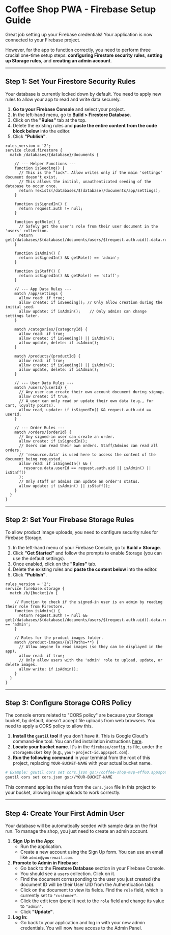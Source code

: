 
# Coffee Shop PWA - Firebase Setup Guide

Great job setting up your Firebase credentials! Your application is now connected to your Firebase project.

However, for the app to function correctly, you need to perform three crucial one-time setup steps: **configuring Firestore security rules**, **setting up Storage rules**, and **creating an admin account**.

---

## Step 1: Set Your Firestore Security Rules

Your database is currently locked down by default. You need to apply new rules to allow your app to read and write data securely.

1.  **Go to your Firebase Console** and select your project.
2.  In the left-hand menu, go to **Build > Firestore Database**.
3.  Click on the **"Rules"** tab at the top.
4.  Delete the existing rules and **paste the entire content from the code block below** into the editor.
5.  Click **"Publish"**.

```
rules_version = '2';
service cloud.firestore {
  match /databases/{database}/documents {
  
    // --- Helper Functions ---
    function isSeeding() {
      // This is the "lock". Allow writes only if the main 'settings' document doesn't exist.
      // This allows the initial, unauthenticated seeding of the database to occur once.
      return !exists(/databases/$(database)/documents/app/settings);
    }
  
    function isSignedIn() {
      return request.auth != null;
    }

    function getRole() {
      // Safely get the user's role from their user document in the 'users' collection.
      return get(/databases/$(database)/documents/users/$(request.auth.uid)).data.role;
    }

    function isAdmin() {
      return isSignedIn() && getRole() == 'admin';
    }

    function isStaff() {
      return isSignedIn() && getRole() == 'staff';
    }

    // --- App Data Rules ---
    match /app/settings {
      allow read: if true;
      allow create: if isSeeding(); // Only allow creation during the initial seed.
      allow update: if isAdmin();    // Only admins can change settings later.
    }

    match /categories/{categoryId} {
      allow read: if true;
      allow create: if isSeeding() || isAdmin();
      allow update, delete: if isAdmin();
    }
    
    match /products/{productId} {
      allow read: if true;
      allow create: if isSeeding() || isAdmin();
      allow update, delete: if isAdmin();
    }
    
    // --- User Data Rules ---
    match /users/{userId} {
      // Any user can create their own account document during signup.
      allow create: if true; 
      // A user can only read or update their own data (e.g., for cart, loyalty points).
      allow read, update: if isSignedIn() && request.auth.uid == userId;
    }
    
    // --- Order Rules ---
    match /orders/{orderId} {
      // Any signed-in user can create an order.
      allow create: if isSignedIn();
      // Users can read their own orders. Staff/Admins can read all orders.
      // 'resource.data' is used here to access the content of the document being requested.
      allow read: if isSignedIn() && (
        resource.data.userId == request.auth.uid || isAdmin() || isStaff()
      );
      // Only staff or admins can update an order's status.
      allow update: if isAdmin() || isStaff();
    }
  }
}
```

---

## Step 2: Set Your Firebase Storage Rules

To allow product image uploads, you need to configure security rules for Firebase Storage.

1.  In the left-hand menu of your Firebase Console, go to **Build > Storage**.
2.  Click **"Get Started"** and follow the prompts to enable Storage (you can use the default settings).
3.  Once enabled, click on the **"Rules"** tab.
4.  Delete the existing rules and **paste the content below** into the editor.
5.  Click **"Publish"**.

```
rules_version = '2';
service firebase.storage {
  match /b/{bucket}/o {
    
    // Function to check if the signed-in user is an admin by reading their role from Firestore.
    function isAdmin() {
      return request.auth != null && get(/databases/$(database)/documents/users/$(request.auth.uid)).data.role == 'admin';
    }

    // Rules for the product images folder.
    match /product-images/{allPaths=**} {
      // Allow anyone to read images (so they can be displayed in the app).
      allow read: if true;
      // Only allow users with the 'admin' role to upload, update, or delete images.
      allow write: if isAdmin();
    }
  }
}
```

---

## Step 3: Configure Storage CORS Policy

The console errors related to "CORS policy" are because your Storage bucket, by default, doesn't accept file uploads from web browsers. You need to apply a CORS policy to allow this.

1.  **Install the `gsutil` tool** if you don't have it. This is Google Cloud's command-line tool. You can find installation instructions [here](https://cloud.google.com/storage/docs/gsutil_install).
2.  **Locate your bucket name**. It's in the `firebase/config.ts` file, under the `storageBucket` key (e.g., `your-project-id.appspot.com`).
3.  **Run the following command** in your terminal from the root of this project, replacing `YOUR-BUCKET-NAME` with your actual bucket name.

```bash
# Example: gsutil cors set cors.json gs://coffee-shop-mvp-4ff60.appspot.com
gsutil cors set cors.json gs://YOUR-BUCKET-NAME
```

This command applies the rules from the `cors.json` file in this project to your bucket, allowing image uploads to work correctly.

---

## Step 4: Create Your First Admin User

Your database will be automatically seeded with sample data on the first run. To manage the shop, you just need to create an admin account.

1.  **Sign Up in the App:**
    - Run the application.
    - Create a new account using the Sign Up form. You can use an email like `admin@youremail.com`.
2.  **Promote to Admin in Firebase:**
    - Go back to the **Firestore Database** section in your Firebase Console.
    - You should see a `users` collection. Click on it.
    - Find the document corresponding to the user you just created (the document ID will be their User UID from the Authentication tab).
    - Click on the document to view its fields. Find the `role` field, which is currently set to `"customer"`.
    - Click the edit icon (pencil) next to the `role` field and change its value to `"admin"`.
    - Click **"Update"**.
3.  **Log In:**
    - Go back to your application and log in with your new admin credentials. You will now have access to the Admin Panel.
